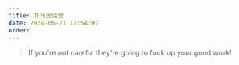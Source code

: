 ```yaml
---
title: 亚马逊运营
date: 2024-05-21 11:54:07
order: 
---
```


> If you're not careful they're going to fuck up your good work!
